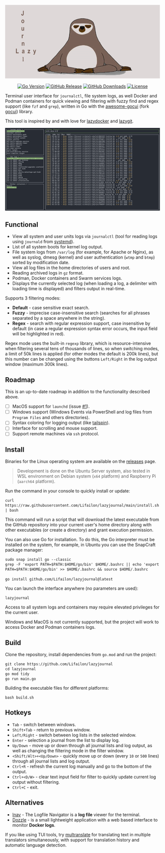 <p align="center">
    <img src="/img/logo.jpg">
</p>

<p align="center">
    <a href="https://github.com/Lifailon/lazyjournal"><img title="Go Version"src="https://img.shields.io/github/go-mod/go-version/Lifailon/lazyjournal?logo=go"></a>
    <a href="https://github.com/Lifailon/lazyjournal/releases/latest"><img title="GitHub Release"src="https://img.shields.io/github/v/release/Lifailon/lazyjournal?label=Latest release&logo=git&color=coral"></a>
    <a href="https://github.com/Lifailon/lazyjournal/releases"><img title="GitHub Downloads"src="https://img.shields.io/github/downloads/Lifailon/lazyjournal/total?label=Downloads&logo=github&color=green"></a>
    <a href="https://github.com/Lifailon/Kinozal-Bot/blob/rsa/LICENSE"><img title="License"src="https://img.shields.io/github/license/Lifailon/Kinozal-Bot?logo=readme&color=white"></a>
</p>

Terminal user interface for `journalctl`, file system logs, as well Docker and Podman containers for quick viewing and filtering with fuzzy find and regex support (like `fzf` and `grep`), written in Go with the [awesome-gocui](https://github.com/awesome-gocui/gocui) (fork [gocui](https://github.com/jroimartin/gocui)) library.

This tool is inspired by and with love for [lazydocker](https://github.com/jesseduffield/lazydocker) and [lazygit](https://github.com/jesseduffield/lazygit).

![interface](/img/fuzzy.png)

## Functional

- View all system and user units logs via `journalctl` (tool for reading logs using `journald` from [systemd](https://github.com/systemd/systemd)).
- List of all system boots for kernel log output.
- File system logs from `/var/log` (for example, for Apache or Nginx), as well as syslog, dmesg (kernel) and user authentication (`wtmp` and `btmp`) sorted by modification date.
- View all log files in the home directories of users and root.
- Reading archived logs in `gz` format.
- Podman, Docker containers and Swarm services logs.
- Displays the currently selected log (when loading a log, a delimiter with loading time is displayed) and filters output in real-time.

Supports 3 filtering modes:

- **Default** - case sensitive exact search.
- **Fuzzy** - imprecise case-insensitive search (searches for all phrases separated by a space anywhere in the string).
- **Regex** - search with regular expression support, case insensitive by default (in case a regular expression syntax error occurs, the input field will be highlighted in red).

Regex mode uses the built-in `regexp` library, which is resource-intensive when filtering several tens of thousands of lines, so when switching modes, a limit of 50k lines is applied (for other modes the default is 200k lines), but this number can be changed using the buttons `Left/Right` in the log output window (maximum 300k lines).

## Roadmap

This is an up-to-date roadmap in addition to the functionality described above.

- [ ] MacOS support for `launchd` (issue [#1](https://github.com/Lifailon/lazyjournal/issues/1)).
- [ ] Windows support (Windows Events via PowerShell and log files from `Program Files` and others directories).
- [ ] Syntax coloring for logging output (like [tailspin](https://github.com/bensadeh/tailspin)).
- [ ] Interface for scrolling and mouse support.
- [ ] Support remote machines via `ssh` protocol.

## Install

Binaries for the Linux operating system are available on the [releases](https://github.com/Lifailon/lazyjournal/releases) page.

> Development is done on the Ubuntu Server system, also tested in WSL environment on Debian system (`x64` platform) and Raspberry Pi (`aarch64` platform).

Run the command in your console to quickly install or update:

```shell
curl https://raw.githubusercontent.com/Lifailon/lazyjournal/main/install.sh | bash
```

This command will run a script that will download the latest executable from the GitHub repository into your current user's home directory along with other executables (or create a directory) and grant execution permission.

You can also use Go for installation. To do this, the Go interpreter must be installed on the system, for example, in Ubuntu you can use the SnapCraft package manager:

```shell
sudo snap install go --classic
grep -F 'export PATH=$PATH:$HOME/go/bin' $HOME/.bashrc || echo 'export PATH=$PATH:$HOME/go/bin' >> $HOME/.bashrc && source $HOME/.bashrc

go install github.com/Lifailon/lazyjournal@latest
```

You can launch the interface anywhere (no parameters are used):

```shell
lazyjournal
```

Access to all system logs and containers may require elevated privileges for the current user.

Windows and MacOS is not currently supported, but the project will work to access Docker and Podman containers logs.

## Build

Clone the repository, install dependencies from `go.mod` and run the project:

```shell
git clone https://github.com/Lifailon/lazyjournal
cd lazyjournal
go mod tidy
go run main.go
```

Building the executable files for different platforms:

```shell
bash build.sh
```

## Hotkeys

- `Tab` - switch between windows.
- `Shift+Tab` - return to previous window.
- `Left/Right` - switch between log lists in the selected window.
- `Enter` - selection a journal from the list to display log.
- `Up/Down` - move up or down through all journal lists and log output, as well as changing the filtering mode in the filter window.
- `<Shift/Alt>+<Up/Down>` - quickly move up or down (every `10` or `500` lines) through all journal lists and log output.
- `Ctrl+R` - refresh the current log manually and go to the bottom of the output.
- `Ctrl+<D/W>` - clear text input field for filter to quickly update current log output without filtering.
- `Ctrl+C` - exit.

## Alternatives

- [lnav](https://github.com/tstack/lnav) - The Logfile Navigator is a **log file** viewer for the terminal.
- [Dozzle](https://github.com/amir20/dozzle) - is a small lightweight application with a web based interface to monitor **Docker logs**.

If you like using TUI tools, try [multranslate](https://github.com/Lifailon/multranslate) for translating text in multiple translators simultaneously, with support for translation history and automatic language detection.

<!--
```j
 /$$                                                            
| $$                                                            
| $$        /$$$$$$  /$$$$$$$$ /$$   /$$                        
| $$       |____  $$|____ /$$/| $$  | $$                        
| $$        /$$$$$$$   /$$$$/ | $$  | $$                        
| $$       /$$__  $$  /$$__/  | $$  | $$                        
| $$$$$$$$|  $$$$$$$ /$$$$$$$$|  $$$$$$$                        
|________/ \_______/|________/ \____  $$                        
                               /$$  | $$                        
                              |  $$$$$$/                        
                               \______/                         
    /$$$$$                                                   /$$
   |__  $$                                                  | $$
      | $$  /$$$$$$  /$$   /$$  /$$$$$$  /$$$$$$$   /$$$$$$ | $$
      | $$ /$$__  $$| $$  | $$ /$$__  $$| $$__  $$ |____  $$| $$
 /$$  | $$| $$  \ $$| $$  | $$| $$  \__/| $$  \ $$  /$$$$$$$| $$
| $$  | $$| $$  | $$| $$  | $$| $$      | $$  | $$ /$$__  $$| $$
|  $$$$$$/|  $$$$$$/|  $$$$$$/| $$      | $$  | $$|  $$$$$$$| $$
 \______/  \______/  \______/ |__/      |__/  |__/ \_______/|__/
```
-->